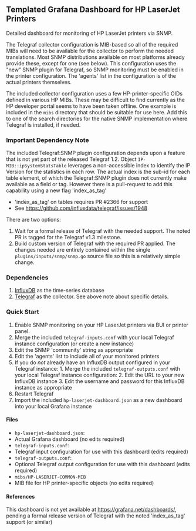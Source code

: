 ## Templated Grafana Dashboard for HP LaserJet Printers

Detailed dashboard for monitoring of HP LaserJet printers via SNMP.


The Telegraf collector configuration is MIB-based so all of the required MIBs will need to be available for the collector to perform the needed translations.  Most SNMP distributions available on most platforms already provide these, except for one (see below).  This configuration uses the "new" SNMP plugin for Telegraf, so SNMP monitoring must be enabled in the printer configuration.  The 'agents' list in the configuration is of the actual printers themselves.

The included collector configuration uses a few HP-printer-specific OIDs defined in various HP MIBs.  These may be difficult to find currently as the HP developer portal seems to have been taken offline.  One example is included in the `mibs` directory that should be suitable for use here.  Add this to one of the search directories for the native SNMP implementation where Telegraf is installed, if needed.

### Important Dependency Note
The included Telegraf:SNMP plugin configuration depends upon a feature that is not yet part of the released Telegraf 1.2.
Object `IP-MIB::ipSystemStatsTable` leverages a non-accessible index to identify the IP Version for the statistics in each row.  The actual index is the sub-id for each table element, of which the Telegraf:SNMP plugin does not currently make
available as a field or tag.  However there is a pull-request to add this capability using a new flag 'index_as_tag'
-  'index_as_tag' on tables requires PR \#2366 for support
  -  See https://github.com/influxdata/telegraf/issues/1948

There are two options:
 1.  Wait for a formal release of Telegraf with the needed support.  The noted PR is tagged for the Telegraf v1.3 milestone.  
 2.  Build custom version of Telegraf with the required PR applied.  The changes needed are entirely contained within the single `plugins/inputs/snmp/snmp.go` source file so this is a relatively simple change.  

### Dependencies
1. [InfluxDB](https://docs.influxdata.com/influxdb/) as the time-series database
2. [Telegraf](https://docs.influxdata.com/telegraf/) as the collector.  See above note about specific details.


### Quick Start
1. Enable SNMP monitoring on your HP LaserJet printers via BUI or printer panel.
2. Merge the included `telegraf-inputs.conf` with your local Telegraf instance configuration (or create a new instance)
  1. Edit the SNMP 'community' string as appropriate
  2. Edit the 'agents' list to include all of your monitored printers
  3. If you do _not_ already have an InfluxDB output configured in your Telegraf instance:
    1. Merge the included `telegraf-outputs.conf` with your local Telegraf instance configuration:
    2. Edit the URL to your new InfluxDB instance
    3. Edit the username and password for this InfluxDB instance as appropriate
3.  Restart Telegraf
4.  Import the included `hp-laserjet-dashboard.json` as a new dashboard into your local Grafana instance


#### Files
- `hp-laserjet-dashboard.json`:
 - Actual Grafana dashboard (no edits required)
- `telegraf-inputs.conf`:
 - Telegraf input configuration for use with this dashboard (edits required)
- `telegraf-outputs.conf`:
 - Optional Telegraf output configuration for use with this dashboard (edits required)
- `mibs/HP-LASERJET-COMMON-MIB`
 - MIB file for HP printer-specific objects (no edits required)


#### References
This dashboard is not yet available at https://grafana.net/dashboards/, pending a formal release version of Telegraf
with the noted 'index_as_tag' support (or similar)

